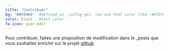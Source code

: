```yaml
---
title: "Contribuer"
bg: '#BF9969'  #defined in _config.yml, can use html color like '#0fbfcf'
color: black   #text color
fa-icon: user-edit
---
```


Pour contribuer, faites une proposition de modification dans le _posts que vous souhaitez enrichir sur le projet [github](https://github.com/nrichand/remote-agile-training)